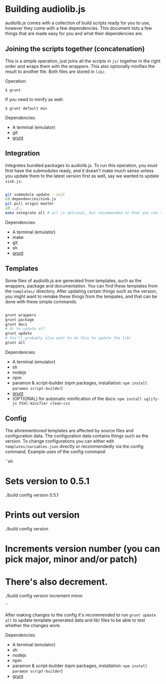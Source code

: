 # Building audiolib.js

audiolib.js comes with a collection of build scripts ready for you to use, however they come with a few dependencies. This document lists a few things that are made easy for you and what their dependencies are.

## Joining the scripts together (concatenation)

This is a simple operation, just joins all the scripts in ``js/`` together in the right order and wraps them with the wrappers. This also optionally minifies the result to another file. Both files are stored in ``lib/``.

Operation:

```
$ grunt
```

If you need to minify as well:

```
$ grunt default min
```

Dependencies:
 * A terminal (emulator)
 * git
 * [grunt](http://gruntjs.com/)

## Integration

Integrates bundled packages to audiolib.js. To run this operation, you must first have the submodules ready, and it doesn't make much sense unless you update them to the latest version first as well, say we wanted to update ``` sink.js ```:

```sh

git submodule update --init
cd dependencies/sink.js
git pull origin master
cd ../..
make integrate all # all is optional, but recommended so that you can see if the tests still run fine.

```

Dependencies:
 * A terminal (emulator)
 * make
 * git
 * sh
 * [grunt](http://gruntjs.com/)

## Templates

Some files of audiolib.js are generated from templates, such as the wrappers, package and documentation. You can find these templates from the `` templates/ `` directory. After updating certain things such as the version, you might want to remake these things from the tempates, and that can be done with these simple commands.

```sh

grunt wrappers
grunt package
grunt docs
# Or to update all
grunt update
# You'll probably also want to do this to update the lib/
grunt all

```

Dependencies:
 * A terminal (emulator)
 * sh
 * nodejs
 * npm
 * paramon & script-builder (npm packages, installation: ``` npm install paramon script-builder ```)
 * [grunt](http://gruntjs.com/)
 * (OPTIONAL) for automatic minification of the docs: ``` npm install uglify-js html-minifier clean-css ```

## Config

The aforementioned templates are affected by source files and configuration data. The configuration data contains things such as the version. To change configurations you can either edit ```templates/variables.json``` directly or recommendedly via the config command. Example uses of the config command:

``sh

# Sets version to 0.5.1
./build config version 0.5.1
# Prints out version
./build config version
# Increments version number (you can pick major, minor and/or patch)
# There's also decrement.
./build config version increment minor

``

After making changes to the config it's recommended to run ``` grunt update all ``` to update template generated data and lib/ files to be able to test whether the changes work.

Dependencies:
 * A terminal (emulator)
 * sh
 * nodejs
 * npm
 * paramon & script-builder (npm packages, installation: `` npm install paramon script-builder ``)
 * [grunt](http://gruntjs.com/)
